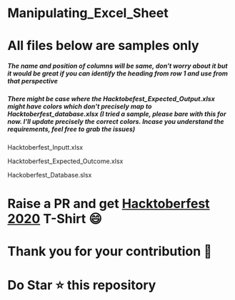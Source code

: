 # Manipulating_Excel_Sheet

# All files below are samples only

##### The name and position of columns will be same, don't worry about it but it would be great if you can identify the heading from row 1 and use from that perspective

##### There might be case where the Hacktobefest_Expected_Output.xlsx might have colors which don't precisely map to Hacktoberfest_database.xlsx (I tried a sample, please bare with this for now. I'll update precisely the correct colors. Incase you understand the requirements, feel free to grab the issues)
Hacktoberfest_Inputt.xlsx


Hacktoberfest_Expected_Outcome.xlsx


Hackoberfest_Database.slsx 


# Raise a PR and get [Hacktoberfest 2020](https://hacktoberfest.digitalocean.com/) T-Shirt :smile: 
# Thank you for your contribution :clap:
# Do Star :star: this repository
